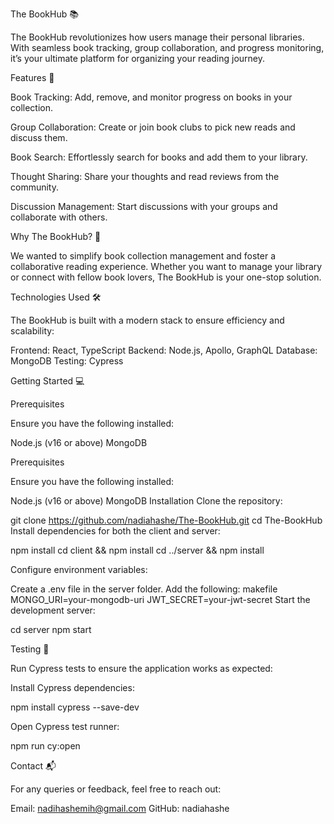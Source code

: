 The BookHub 📚

The BookHub revolutionizes how users manage their personal libraries. With seamless book tracking, group collaboration, and progress monitoring, it’s your ultimate platform for organizing your reading journey.

Features 🚀

Book Tracking: Add, remove, and monitor progress on books in your collection.

Group Collaboration: Create or join book clubs to pick new reads and discuss them.

Book Search: Effortlessly search for books and add them to your library.

Thought Sharing: Share your thoughts and read reviews from the community.

Discussion Management: Start discussions with your groups and collaborate with others.

Why The BookHub? 🌟

 We wanted to simplify book collection management and foster a collaborative reading experience. 
 Whether you want to manage your library or connect with fellow book lovers, The BookHub is your one-stop solution.

 Technologies Used 🛠️
 
The BookHub is built with a modern stack to ensure efficiency and scalability:

Frontend: React, TypeScript
Backend: Node.js, Apollo, GraphQL
Database: MongoDB
Testing: Cypress

Getting Started 💻

Prerequisites

Ensure you have the following installed:

Node.js (v16 or above)
MongoDB

Prerequisites

Ensure you have the following installed:

Node.js (v16 or above)
MongoDB
Installation
Clone the repository:

git clone https://github.com/nadiahashe/The-BookHub.git
cd The-BookHub
Install dependencies for both the client and server:

npm install
cd client && npm install
cd ../server && npm install

Configure environment variables:

Create a .env file in the server folder.
Add the following:
makefile
MONGO_URI=your-mongodb-uri
JWT_SECRET=your-jwt-secret
Start the development server:

cd server
npm start

Testing 🧪

Run Cypress tests to ensure the application works as expected:

Install Cypress dependencies:

npm install cypress --save-dev

Open Cypress test runner:

npm run cy:open 

Contact 📬

For any queries or feedback, feel free to reach out:

Email: nadihashemih@gmail.com
GitHub: nadiahashe
